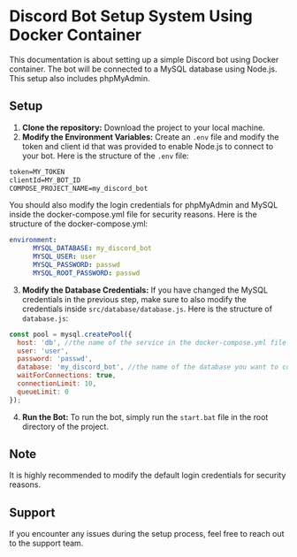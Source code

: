 # Discord Bot Setup System Using Docker Container

This documentation is about setting up a simple Discord bot using Docker container. The bot will be connected to a MySQL database using Node.js. This setup also includes phpMyAdmin.

## Setup
1. **Clone the repository:** Download the project to your local machine.
2. **Modify the Environment Variables:** Create an `.env` file and modify the token and client id that was provided to enable Node.js to connect to your bot.
Here is the structure of the `.env` file:
```txt
token=MY_TOKEN
clientId=MY_BOT_ID
COMPOSE_PROJECT_NAME=my_discord_bot
```
You should also modify the login credentials for phpMyAdmin and MySQL inside the docker-compose.yml file for security reasons.
Here is the structure of the docker-compose.yml:
```yaml
environment:
      MYSQL_DATABASE: my_discord_bot
      MYSQL_USER: user
      MYSQL_PASSWORD: passwd
      MYSQL_ROOT_PASSWORD: passwd
```

3. **Modify the Database Credentials:** If you have changed the MySQL credentials in the previous step, make sure to also modify the credentials inside `src/database/database.js`. Here is the structure of `database.js`:

```js
const pool = mysql.createPool({
  host: 'db', //the name of the service in the docker-compose.yml file
  user: 'user', 
  password: 'passwd',
  database: 'my_discord_bot', //the name of the database you want to connect to
  waitForConnections: true,
  connectionLimit: 10,
  queueLimit: 0
});
```

4. **Run the Bot:** To run the bot, simply run the `start.bat` file in the root directory of the project.

## Note
It is highly recommended to modify the default login credentials for security reasons.

## Support
If you encounter any issues during the setup process, feel free to reach out to the support team.
